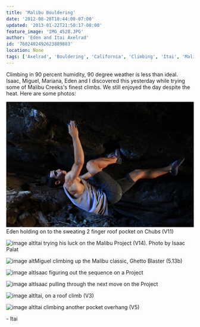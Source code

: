 ```yaml
---
title: 'Malibu Bouldering'
date: '2012-08-20T10:44:00-07:00'
updated: '2013-01-22T21:50:17-08:00'
feature_image: 'IMG_4528.JPG'
author: 'Eden and Itai Axelrad'
id: '7602402492623889883'
location: None
tags: ['Axelrad', 'Bouldering', 'California', 'Climbing', 'Itai', 'Malibu']
---
```


Climbing in 90 percent humidity, 90 degree weather is less than ideal. Isaac, Miguel, Mariana, Eden and I discovered this yesterday while trying some of Malibu Creeks's finest climbs. We still enjoyed the day despite the heat. Here are some photos:

![image alt](/images/IMG_4528.JPG)Eden holding on to the sweating 2 finger roof pocket on Chubs (V11)

![image alt](/images/IMG_4514.jpg)Itai trying his luck on the Malibu Project (V14).
Photo by Isaac Palat

![image alt](/images/IMG_4544.jpg)Miguel climbing up the Malibu classic, Ghetto Blaster (5.13b)

![image alt](/images/IMG_4561.jpg)Isaac figuring out the sequence on a Project

![image alt](/images/IMG_4572.jpg)Isaac pulling through the next move on the Project

![image alt](/images/IMG_4585.JPG)Itai, on a roof climb (V3)

![image alt](/images/IMG_4611.jpg)Itai climbing another pocket overhang (V5)

\- Itai
